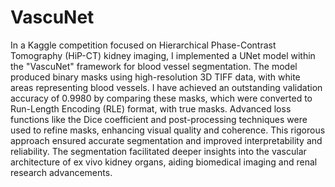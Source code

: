 # VascuNet
In a Kaggle competition focused on Hierarchical Phase-Contrast Tomography (HiP-CT) kidney imaging, I implemented a UNet model within the "VascuNet" framework for blood vessel segmentation. The model produced binary masks using high-resolution 3D TIFF data, with white areas representing blood vessels. I have achieved an outstanding validation accuracy of 0.9980 by comparing these masks, which were converted to Run-Length Encoding (RLE) format, with true masks. Advanced loss functions like the Dice coefficient and post-processing techniques were used to refine masks, enhancing visual quality and coherence. This rigorous approach ensured accurate segmentation and improved interpretability and reliability. The segmentation facilitated deeper insights into the vascular architecture of ex vivo kidney organs, aiding biomedical imaging and renal research advancements.

